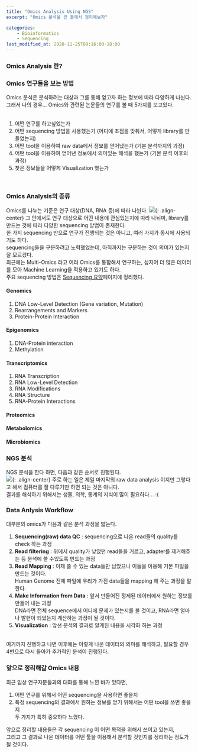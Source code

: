 ```yaml
---
title: "Omics Analysis Using NGS"
excerpt: "Omics 분석을 큰 틀에서 정리해보자"

categories: 
    - Bioinformatics
    - Sequencing
last_modified_at: 2020-11-25T09:16:00-18:00
---
```


### Omics Analysis 란?


### Omics 연구들을 보는 방법
Omics 분석은 분석하려는 대상과 그를 통해 얻고자 하는 정보에 따라 다양하게 나뉜다.  
그래서 나의 경우... Omics와 관련된 논문들의 연구를 볼 때 5가지를 보고있다.  
<br/>
1) 어떤 연구를 하고싶었는가    
2) 어떤 sequencing 방법을 사용했는가 (어디에 초점을 맞춰서, 어떻게 library를 만들었는지)  
3) 어떤 tool을 이용하여 raw data에서 정보를 얻어냈는가 (기본 분석까지의 과정)  
4) 어떤 tool을 이용하여 얻어낸 정보에서 의미있는 해석을 했는가 (기본 분석 이후의 과정)  
5) 찾은 정보들을 어떻게 Visualization 했는가  
<br>

### Omics Analysis의 종류
Omics를 나누는 기준은 연구 대상(DNA, RNA 등)에 따라 나뉜다.
![](https://sunahy1011.github.io/assets/images/omics.jpg){: .align-center}
그 안에서도 연구 대상으로 어떤 내용에 관심있는지에 따라 나뉘며, library를 만드는 것에 따라 다양한 sequencing 방법이 존재한다.   
한 가지 sequencing 만으로 연구가 진행되는 것은 아니고, 여러 가지가 동시에 사용되기도 하다.  
sequencing들을 구분하려고 노력했었는데, 아직까지는 구분하는 것이 의미가 있는지 잘 모르겠다.    
최근에는 Multi-Omics 라고 여러 Omics를 통합해서 연구하는, 심지어 더 많은 데이터를 모아 Machine Learning을 적용하고 있기도 하다.  
주요 sequencing 방법은 [Sequencing 요약](https://sunahy1011.github.io/bioinformatics/sequencing/sequencing-list/)페이지에 정리했다.  

#### Genomics 

1. DNA Low-Level Detection (Gene variation, Mutation)
1. Rearrangements and Markers
1. Protein-Protein Interaction

#### Epigenomics

1. DNA-Protein interaction
1. Methylation

#### Transcriptomics

1. RNA Transcription
1. RNA Low-Level Detection
1. RNA Modifications
1. RNA Structure
1. RNA-Protein Interactions

#### Proteomics

#### Metabolomics

#### Microbiomics



### NGS 분석
NGS 분석을 한다 하면, 다음과 같은 순서로 진행된다.  
![](https://sunahy1011.github.io/assets/images/NGS_analysis_workflow.JPG){: .align-center}
주로 하는 일은 제일 마지막의 raw data analysis 이지만 그렇다고 해서 컴퓨터를 잘 다루기만 하면 되는 것은 아니다.  
결과를 해석하기 위해서는 생물, 의학, 통계의 지식이 많이 필요하다... :(  

### Data Anlysis Workflow
대부분의 omics가 다음과 같은 분석 과정을 밟는다.   
1. **Sequencing(raw) data QC** : sequencing으로 나온 read들의 quality를 check 하는 과정
1. **Read filtering** : 위에서 quality가 낮았던 read들을 거르고, adapter를 제거해주는 등 분석에 쓸 수있도록 만드는 과정
1. **Read Mapping** : 이제 쓸 수 있는 data들만 남았으니 이들을 이용해 기본 파일을 만드는 것이다.  
Human Genome 전체 파일에 우리가 가진 data들을 mapping 해 주는 과정을 말한다. 
1. **Make Information from Data** : 앞서 만들어진 정제된 데이터에서 원하는 정보를 만들어 내는 과정  
DNA라면 전체 sequence에서 어디에 문제가 있는지를 볼 것이고, RNA라면 얼마나 발현이 되었는지 계산하는 과정이 될 것이다. 
1. **Visualization** : 앞선 분석의 결과로 알게된 내용을 시각화 하는 과정  
<br> 
여기까지 진행하고 나면 이후에는 이렇게 나온 데이터의 의미를 해석하고,  
필요할 경우 4번으로 다시 돌아가 추가적인 분석이 진행된다.  



### 앞으로 정리해갈 Omics 내용
최근 임상 연구자분들과의 대화를 통해 느낀 바가 있다면,  
1) 어떤 연구를 위해서 어떤 sequencing을 사용하면 좋을지  
2) 특정 sequencing의 결과에서 원하는 정보를 얻기 위해서는 어떤 tool을 쓰면 좋을지  
두 가지가 특히 중요하다 느꼈다.  
  
앞으로 정리할 내용들은 각 sequencing 이 어떤 목적을 위해서 쓰이고 있는지,  
그리고 그 결과로 나온 데이터를 어떤 툴을 이용해서 분석할 것인지를 정리하는 정도가 될 것이다.  



